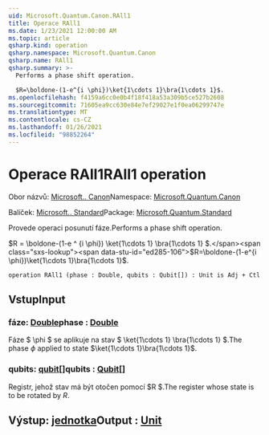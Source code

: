 ```yaml
---
uid: Microsoft.Quantum.Canon.RAll1
title: Operace RAll1
ms.date: 1/23/2021 12:00:00 AM
ms.topic: article
qsharp.kind: operation
qsharp.namespace: Microsoft.Quantum.Canon
qsharp.name: RAll1
qsharp.summary: >-
  Performs a phase shift operation.

  $R=\boldone-(1-e^{i \phi})\ket{1\cdots 1}\bra{1\cdots 1}$.
ms.openlocfilehash: f4159a6cc0e0b4f18f418a53a309b5ce527b2608
ms.sourcegitcommit: 71605ea9cc630e84e7ef29027e1f0ea06299747e
ms.translationtype: MT
ms.contentlocale: cs-CZ
ms.lasthandoff: 01/26/2021
ms.locfileid: "98852264"
---
```

# <a name="rall1-operation"></a><span data-ttu-id="ed285-102">Operace RAll1</span><span class="sxs-lookup"><span data-stu-id="ed285-102">RAll1 operation</span></span>

<span data-ttu-id="ed285-103">Obor názvů: [Microsoft.. Canon](xref:Microsoft.Quantum.Canon)</span><span class="sxs-lookup"><span data-stu-id="ed285-103">Namespace: [Microsoft.Quantum.Canon](xref:Microsoft.Quantum.Canon)</span></span>

<span data-ttu-id="ed285-104">Balíček: [Microsoft.. Standard](https://nuget.org/packages/Microsoft.Quantum.Standard)</span><span class="sxs-lookup"><span data-stu-id="ed285-104">Package: [Microsoft.Quantum.Standard](https://nuget.org/packages/Microsoft.Quantum.Standard)</span></span>


<span data-ttu-id="ed285-105">Provede operaci posunutí fáze.</span><span class="sxs-lookup"><span data-stu-id="ed285-105">Performs a phase shift operation.</span></span>

<span data-ttu-id="ed285-106">$R = \boldone-(1-e ^ {i \phi}) \ket{1\cdots 1} \bra{1\cdots 1} $.</span><span class="sxs-lookup"><span data-stu-id="ed285-106">$R=\boldone-(1-e^{i \phi})\ket{1\cdots 1}\bra{1\cdots 1}$.</span></span>

```qsharp
operation RAll1 (phase : Double, qubits : Qubit[]) : Unit is Adj + Ctl
```


## <a name="input"></a><span data-ttu-id="ed285-107">Vstup</span><span class="sxs-lookup"><span data-stu-id="ed285-107">Input</span></span>

### <a name="phase--double"></a><span data-ttu-id="ed285-108">fáze: [Double](xref:microsoft.quantum.lang-ref.double)</span><span class="sxs-lookup"><span data-stu-id="ed285-108">phase : [Double](xref:microsoft.quantum.lang-ref.double)</span></span>

<span data-ttu-id="ed285-109">Fáze $ \phi $ se aplikuje na stav $ \ket{1\cdots 1} \bra{1\cdots 1} $.</span><span class="sxs-lookup"><span data-stu-id="ed285-109">The phase $\phi$ applied to state $\ket{1\cdots 1}\bra{1\cdots 1}$.</span></span>


### <a name="qubits--qubit"></a><span data-ttu-id="ed285-110">qubits: [qubit](xref:microsoft.quantum.lang-ref.qubit)[]</span><span class="sxs-lookup"><span data-stu-id="ed285-110">qubits : [Qubit](xref:microsoft.quantum.lang-ref.qubit)[]</span></span>

<span data-ttu-id="ed285-111">Registr, jehož stav má být otočen pomocí $R $.</span><span class="sxs-lookup"><span data-stu-id="ed285-111">The register whose state is to be rotated by $R$.</span></span>



## <a name="output--unit"></a><span data-ttu-id="ed285-112">Výstup: [jednotka](xref:microsoft.quantum.lang-ref.unit)</span><span class="sxs-lookup"><span data-stu-id="ed285-112">Output : [Unit](xref:microsoft.quantum.lang-ref.unit)</span></span>

